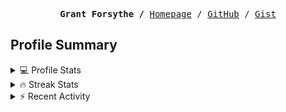 <p><pre align="center"><strong>Grant Forsythe /</strong> <a href="https://www.grantwforsythe.com/">Homepage</a> / <a href="https://github.com/grantwforsythe">GitHub</a> / <a href="https://gist.github.com/grantwforsythe">Gist</a></pre></p>
 
<h2 align="left">Profile Summary</h2>
<details>
    <summary>💻 Profile Stats</summary>
    <div align="center">
        <img alt="GitHub stats" src="https://github-readme-stats.vercel.app/api?username=grantwforsythe&count_private=true&show_icons=true&hide=stars&border_radius=7&include_all_commits=true&hide_rank=true&custom_title=Grant%27s%20GitHub%20Stats">
        <img alt="Top languages" src="https://github-readme-stats.vercel.app/api/top-langs/?username=grantwforsythe&hide=jupyter+notebook,vim+script&layout=compact&langs_count=6">
    </div>
    <p style="font-size: 11px;" align="center">
        <strong>Note:</strong> Top languages is only a metric of the languages my public code consists of and doesn't reflect experience or skill level.
    </p>
</details>

<details>
    <summary>🔥 Streak Stats</summary>
        <div align="center">
            <img alt="Streak stats" src="https://github-readme-streak-stats.herokuapp.com/?user=grantwforsythe">
        </div>
</details>

 <details>
    <summary>⚡ Recent Activity</summary>
    
  <!--START_SECTION:activity-->
1. 💪 Opened PR [#9](https://github.com/grantwforsythe/custom-reports-for-ynab/pull/9) in [grantwforsythe/custom-reports-for-ynab](https://github.com/grantwforsythe/custom-reports-for-ynab)
2. 💪 Opened PR [#1474](https://github.com/devlooped/moq/pull/1474) in [devlooped/moq](https://github.com/devlooped/moq)
3. ❗ Opened issue [#1473](https://github.com/devlooped/moq/issues/1473) in [devlooped/moq](https://github.com/devlooped/moq)
4. 💪 Opened PR [#8](https://github.com/grantwforsythe/custom-reports-for-ynab/pull/8) in [grantwforsythe/custom-reports-for-ynab](https://github.com/grantwforsythe/custom-reports-for-ynab)
5. 💪 Opened PR [#7](https://github.com/grantwforsythe/custom-reports-for-ynab/pull/7) in [grantwforsythe/custom-reports-for-ynab](https://github.com/grantwforsythe/custom-reports-for-ynab)
  <!--END_SECTION:activity-->
    
 </details>
